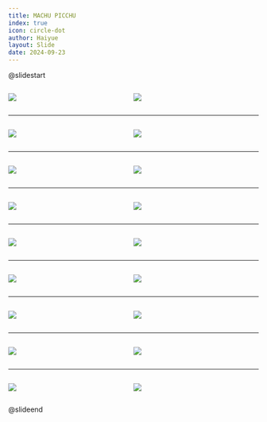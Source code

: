 ```yaml
---
title: MACHU PICCHU
index: true
icon: circle-dot
author: Haiyue
layout: Slide
date: 2024-09-23
---
```

 
@slidestart

<div style="display:flex">
<div style="flex:1">

![](https://raw.githubusercontent.com/yclord/reading/refs/heads/master/english/Level-V/MACHU%20PICCHU/001.webp)
</div>
<div style="flex:1">

![](https://raw.githubusercontent.com/yclord/reading/refs/heads/master/english/Level-V/MACHU%20PICCHU/002.webp)
</div>
</div>

---

<div style="display:flex">
<div style="flex:1">

![](https://raw.githubusercontent.com/yclord/reading/refs/heads/master/english/Level-V/MACHU%20PICCHU/003.webp)
</div>
<div style="flex:1">

![](https://raw.githubusercontent.com/yclord/reading/refs/heads/master/english/Level-V/MACHU%20PICCHU/004.webp)
</div>
</div>

---

<div style="display:flex">
<div style="flex:1">

![](https://raw.githubusercontent.com/yclord/reading/refs/heads/master/english/Level-V/MACHU%20PICCHU/005.webp)
</div>
<div style="flex:1">

![](https://raw.githubusercontent.com/yclord/reading/refs/heads/master/english/Level-V/MACHU%20PICCHU/006.webp)
</div>
</div>

---

<div style="display:flex">
<div style="flex:1">

![](https://raw.githubusercontent.com/yclord/reading/refs/heads/master/english/Level-V/MACHU%20PICCHU/007.webp)
</div>
<div style="flex:1">

![](https://raw.githubusercontent.com/yclord/reading/refs/heads/master/english/Level-V/MACHU%20PICCHU/008.webp)
</div>
</div>

---

<div style="display:flex">
<div style="flex:1">

![](https://raw.githubusercontent.com/yclord/reading/refs/heads/master/english/Level-V/MACHU%20PICCHU/009.webp)
</div>
<div style="flex:1">

![](https://raw.githubusercontent.com/yclord/reading/refs/heads/master/english/Level-V/MACHU%20PICCHU/010.webp)
</div>
</div>

---

<div style="display:flex">
<div style="flex:1">

![](https://raw.githubusercontent.com/yclord/reading/refs/heads/master/english/Level-V/MACHU%20PICCHU/011.webp)
</div>
<div style="flex:1">

![](https://raw.githubusercontent.com/yclord/reading/refs/heads/master/english/Level-V/MACHU%20PICCHU/012.webp)
</div>
</div>

---

<div style="display:flex">
<div style="flex:1">

![](https://raw.githubusercontent.com/yclord/reading/refs/heads/master/english/Level-V/MACHU%20PICCHU/013.webp)
</div>
<div style="flex:1">

![](https://raw.githubusercontent.com/yclord/reading/refs/heads/master/english/Level-V/MACHU%20PICCHU/014.webp)
</div>
</div>

---

<div style="display:flex">
<div style="flex:1">

![](https://raw.githubusercontent.com/yclord/reading/refs/heads/master/english/Level-V/MACHU%20PICCHU/015.webp)
</div>
<div style="flex:1">

![](https://raw.githubusercontent.com/yclord/reading/refs/heads/master/english/Level-V/MACHU%20PICCHU/016.webp)
</div>
</div>

---

<div style="display:flex">
<div style="flex:1">

![](https://raw.githubusercontent.com/yclord/reading/refs/heads/master/english/Level-V/MACHU%20PICCHU/017.webp)
</div>
<div style="flex:1">

![](https://raw.githubusercontent.com/yclord/reading/refs/heads/master/english/Level-V/MACHU%20PICCHU/018.webp)
</div>
</div>

@slideend